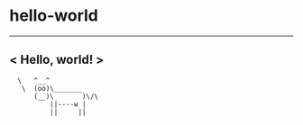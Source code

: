 # hello-world

 _______________ 
< Hello, world! >
 --------------- 
      \   ^__^
       \  (oo)\_______
          (__)\       )\/\
              ||----w |
              ||     ||
